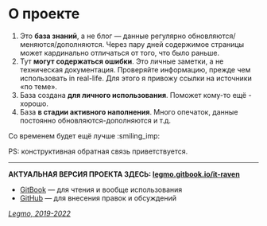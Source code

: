# О проекте

1. Это **база знаний**, а не блог — данные регулярно обновляются/меняются/дополняются. Через пару дней содержимое страницы может кардинально отличаться от того, что было раньше.
2. Тут **могут содержаться ошибки**. Это личные заметки, а не техническая документация. Проверяйте информацию, прежде чем использовать in real-life. Для этого я привожу ссылки на источники «по теме».
3. База создана **для личного использования**. Поможет кому-то ещё - хорошо.
4. База **в стадии активного наполнения**. Много опечаток, данные постоянно обновляются-дополняются и т.д.

Со временем будет ещё лучше :smiling\_imp:

PS: конструктивная обратная связь приветствуется.

***

**АКТУАЛЬНАЯ ВЕРСИЯ ПРОЕКТА ЗДЕСЬ: [legmo.gitbook.io/it-raven](https://legmo.gitbook.io/it-raven)**
- [GitBook](https://legmo.gitbook.io/it-raven) — для чтения и вообще использования
- [GitHub](https://github.com/Legmo/notes) — для внесения правок и обсуждений

[_Legmo, 2019-2022_](https://github.com/Legmo/notes/)
